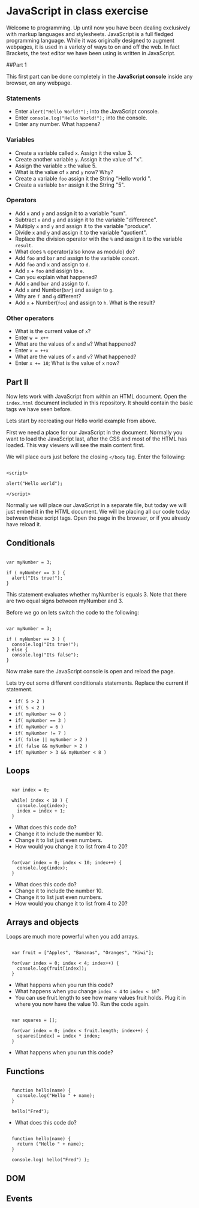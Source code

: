 # JavaScript in class exercise

Welcome to programming. Up until now you have been dealing exclusively with markup languages and stylesheets. JavaScript is a full fledged programming language. While it was originally designed to augment webpages, it is used in a variety of ways to on and off the web. In fact Brackets, the text editor we have been using is written in JavaScript.

##Part 1

This first part can be done completely in the **JavaScript console** inside any browser, on any webpage.

### Statements
* Enter <code>alert("Hello World!");</code> into the JavaScript console.
* Enter <code>console.log("Hello World!");</code> into the console.
* Enter any number. What happens?

### Variables

* Create a variable called <code>x</code>. Assign it the value 3.
* Create another variable <code>y</code>. Assign it the value of "x".
* Assign the variable <code>x</code> the value 5. 
* What is the value of <code>x</code> and <code>y</code> now? Why?
* Create a variable <code>foo</code> assign it the String "Hello world ".
* Create a variable <code>bar</code> assign it the String "5".

### Operators

* Add <code>x</code> and <code>y</code> and assign it to a variable "sum".
* Subtract <code>x</code> and <code>y</code> and assign it to the variable "difference".
* Multiply <code>x</code> and <code>y</code> and assign it to the variable "produce".
* Divide <code>x</code> and <code>y</code> and assign it to the variable "quotient".
* Replace the division operator with the <code>%</code> and assign it to the variable <code>result</code>.
* What does <code>%</code> operator(also know as modulo) do?
* Add <code>foo</code> and <code>bar</code> and assign to the variable <code>concat</code>.
* Add <code>foo</code> and <code>x</code> and assign to <code>d</code>.
* Add <code>x</code> + <code>foo</code> and assign to <code>e</code>.
* Can you explain what happened?
* Add <code><code>x</code></code> and <code>bar</code> and assign to <code>f</code>.
* Add <code>x</code> and Number(<code>bar</code>) and assign to <code>g</code>.
* Why are <code>f </code>and <code>g</code> different?
* Add <code>x</code> + Number(<code>foo</code>) and assign to <code>h</code>. What is the result?

### Other operators

* What is the current value of <code>x</code>?
* Enter <code>w = x++</code>
* What are the values of <code>x</code> and <code>w</code>? What happened?
* Enter <code>v = ++x</code>
* What are the values of <code>x</code> and <code>v</code>? What happened?
* Enter <code>x += 10</code>; What is the value of <code>x</code> now?

## Part II

Now lets work with JavaScript from within an HTML document. Open the <code>index.html</code> document included in this repository. It should contain the basic tags we have seen before. 

Lets start by recreating our Hello world example from above. 

First we need a place for our JavaScript in the document. Normally you want to load the JavaScript last, after the CSS and most of the HTML has loaded. This way viewers will see the main content first. 

We will place ours just before the closing <code>&lt;/body</code> tag. Enter the following:

<pre><code>
&lt;script&gt;

alert("Hello world");

&lt;/script&gt;
</code></pre>

Normally we will place our JavaScript in a separate file, but today we will just embed it in the HTML document. We will be placing all our code today between these script tags. Open the page in the browser, or if you already have reload it.

## Conditionals

<pre><code>
var myNumber = 3;

if ( myNumber == 3 ) {
  alert("Its true!");
}
</code></pre>

This statement evaluates whether myNumber is equals 3. Note that there are two equal signs between myNumber and 3.

Before we go on lets switch the code to the following:

<pre><code>
var myNumber = 3;

if ( myNumber == 3 ) {
  console.log("Its true!");
} else {
  console.log("Its false");
}
</code></pre>

Now make sure the JavaScript console is open and reload the page.

Lets try out some different conditionals statements. Replace the current if statement.

* <code>if( 5 &gt; 2 )</code>
* <code>if( 5 &lt; 2 )</code>
* <code>if( myNumber &gt;= 0 )</code>
* <code>if( myNumber == 3 )</code>
* <code>if( myNumber = 6 )</code>
* <code>if( myNumber != 7 )</code>
* <code>if( false || myNumber &gt; 2 )</code>
* <code>if( false && myNumber &gt; 2 )</code>
* <code>if( myNumber &gt; 3 && myNumber &lt; 8 )</code>

## Loops

<pre><code>
  var index = 0;
  
  while( index &lt; 10 ) {
    console.log(index);
    index = index + 1;
  }
</code></pre>

* What does this code do?
* Change it to include the number 10.
* Change it to list just even numbers.
* How would you change it to list from 4 to 20?

<pre><code>
  for(var index = 0; index &lt; 10; index++) {
    console.log(index);
  }
</code></pre>

* What does this code do?
* Change it to include the number 10.
* Change it to list just even numbers.
* How would you change it to list from 4 to 20?

## Arrays and objects

Loops are much more powerful when you add arrays.

<pre><code>
  var fruit = ["Apples", "Bananas", "Oranges", "Kiwi"];
 
  for(var index = 0; index &lt; 4; index++) {
    console.log(fruit[index]);
  }
</code></pre>

* What happens when you run this code?
* What happens when you change <code>index &lt; 4</code> to <code>index &lt; 10</code>?
* You can use fruit.length to see how many values fruit holds. Plug it in where you now have the value 10. Run the code again.

<pre><code>
  var squares = [];
 
  for(var index = 0; index &lt; fruit.length; index++) {
    squares[index] = index * index;
  }
</code></pre>

* What happens when you run this code?

## Functions

<pre><code>
  function hello(name) {
    console.log("Hello " + name);
  }
  
  hello("Fred");
</code></pre>

* What does this code do?

<pre><code>
  function hello(name) {
    return ("Hello " + name);
  }
  
  console.log( hello("Fred") );
</code></pre>






## DOM

## Events



